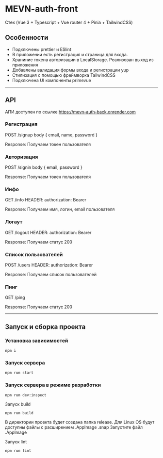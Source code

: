 <!-- prettier-ignore -->
# MEVN-auth-front

Cтек (Vue 3 + Typescript + Vue router 4 + Pinia + TailwindCSS)

## Особенности

-   Подключены prettier и ESlint
-   В приложении есть регистрация и страница для входа.
-   Храниние токена авторизации в LocalStorage. Реализован выход из приложения
-   Добавлены валидация формы входа и регистрации yup
-   Стилизация с помощью фреймворка TailwindCSS
-   Подключена UI компоненты primevue

---

## API

АПИ доступен по ссылке https://mevn-auth-back.onrender.com

### Регистрация

POST /signup
body {
email,
name,
password
}

Response: Получаем токен пользователя

### Авторизация

POST /signin
body {
email,
password
}

Response: Получаем токен пользователя

### Инфо

GET /info
HEADER: authorization: Bearer <token>

Response: Получаем имя, логин, email пользователя

### Логаут

GET /logout
HEADER: authorization: Bearer <token>

Response: Получаем статус 200

### Список пользователей

POST /users
HEADER: authorization: Bearer <token>

Response: Получаем список пользователей

### Пинг

GET /ping

Response: Получаем статус 200

---

## Запуск и сборка проекта

### Установка зависимостей

`npm i`

### Запуск сервера

`npm run start`

### Запуск сервера в режиме разработки

`npm run dev:inspect`

Запуск build

`npm run build`

В директории проекта будет создана папка release. Для Linux OS будут доступны файлы c расширением .AppImage .snap
Запустите файл .AppImage

Запуск lint

`npm run lint`
